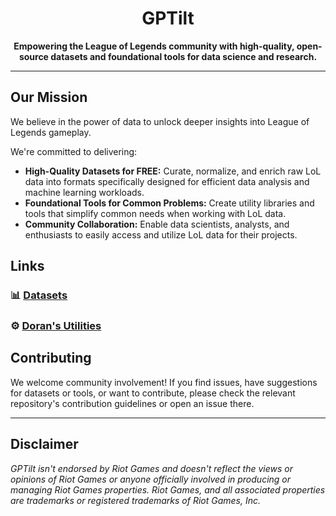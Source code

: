 <p align="center">
  <!-- Optional: Add a logo here if you have one -->
  <!-- <img src="URL_TO_YOUR_LOGO.png" alt="GPTilt Logo" width="150"/> -->
  <h1 align="center">GPTilt</h1>
</p>

<p align="center">
  <b>Empowering the League of Legends community with high-quality, open-source datasets and foundational tools for data science and research.</b>
</p>

---

## Our Mission

We believe in the power of data to unlock deeper insights into League of Legends gameplay.

We're committed to delivering:

* **High-Quality Datasets for FREE:** Curate, normalize, and enrich raw LoL data into formats specifically designed for efficient data analysis and machine learning workloads.
* **Foundational Tools for Common Problems:** Create utility libraries and tools that simplify common needs when working with LoL data.
* **Community Collaboration:** Enable data scientists, analysts, and enthusiasts to easily access and utilize LoL data for their projects.

## Links

### 📊 [Datasets](https://huggingface.co/gptilt)

### ⚙️ [**Doran's Utilities**](https://pypi.org/project/dorans/)

## Contributing

We welcome community involvement! If you find issues, have suggestions for datasets or tools, or want to contribute, please check the relevant repository's contribution guidelines or open an issue there.

---

## Disclaimer

*GPTilt isn't endorsed by Riot Games and doesn't reflect the views or opinions of Riot Games or anyone officially involved in producing or managing Riot Games properties. Riot Games, and all associated properties are trademarks or registered trademarks of Riot Games, Inc.*

